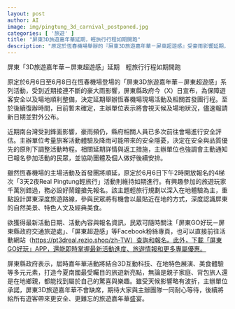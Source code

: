 ```yaml
---
layout: post
author: AI
image: img/pingtung_3d_carnival_postponed.jpg
categories: [ '旅遊' ]
title: "屏東3D旅遊嘉年華延期，輕旅行行程如期開跑"
description: "原定於恆春機場舉辦的『屏東3D旅遊嘉年華－屏東超遊感』受豪雨影響延期，場域活動及首發團將另行公告日期，而『3天2夜Real Pingtung輕旅行』行程維持如期推動，呼籲有興趣民眾把握報名機會，更多最新資訊請持續關注官方粉絲頁與活動網站。"
---
```

屏東「3D旅遊嘉年華－屏東超遊感」延期　輕旅行行程如期開跑

原定於6月6日至6月8日在恆春機場登場的「屏東3D旅遊嘉年華－屏東超遊感」系列活動，受到近期接連不斷的豪大雨影響，屏東縣政府今（X）日宣布，為保障遊客安全以及場地順利整備，決定延期舉辦恆春機場現場活動及相關首發團行程。至於後續復辦時間，目前暫未確定，主辦單位表示將會視天候及場地狀況，儘速報請新日期並對外公布。

近期南台灣受到鋒面影響，豪雨頻仍，縣府相關人員已多次前往會場進行安全評估。主辦單位考量旅客活動體驗及降雨可能帶來的安全隱憂，決定在安全與品質優先的原則下調整活動時程。相關延期詳情與返工措施，主辦單位也強調會主動通知已報名參加活動的民眾，並協助團體及個人做好後續安排。

雖然恆春機場的主場活動及首發團將順延，原定於6月6日下午2時開放報名的4梯次「3天2夜Real Pingtung輕旅行」活動則維持如期進行。有興趣參加的旅遊玩家千萬別錯過，務必設好鬧鐘搶先報名。該主題輕旅行規劃以深入在地體驗為主，重點設計屏東深度旅遊路線，參與民眾將有機會以最貼近在地的方式，深度認識屏東的自然美景、特色人文及經典美食。

欲獲得最新活動日期、活動內容與報名資訊，民眾可隨時關注「屏東GO好玩－屏東縣政府交通旅遊處」、「屏東超遊感」等Facebook粉絲專頁，也可以直接前往活動網站（https://pt3dreal.rezio.shop/zh-TW）查詢和報名。此外，下載「屏東GO好玩」APP，還能即時掌握最新活動進度、旅遊情報和更多專屬優惠。

屏東縣政府表示，屆時嘉年華活動將結合3D互動科技、在地特色展演、美食體驗等多元元素，打造今夏南國最受矚目的旅遊新亮點，無論是親子家庭、背包旅人還是在地鄉親，都能找到屬於自己的驚喜與樂趣。雖受天候影響略有波折，主辦單位承諾，屏東3D旅遊嘉年華不會缺席，期待大家與主辦團隊一同耐心等待，後續將給所有遊客帶來更安全、更難忘的旅遊嘉年華盛宴。